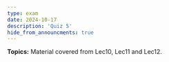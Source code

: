```yaml
---
type: exam
date: 2024-10-17
description: 'Quiz 5'
hide_from_announcments: true
---
```

**Topics:**
Material covered from Lec10, Lec11 and Lec12.
